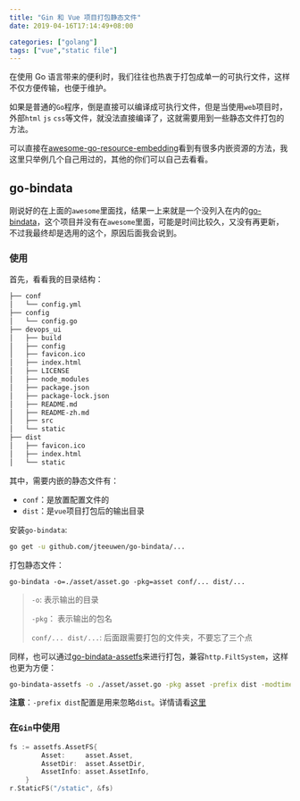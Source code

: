 ```yaml
---
title: "Gin 和 Vue 项目打包静态文件"
date: 2019-04-16T17:14:49+08:00

categories: ["golang"]
tags: ["vue","static file"]
---
```


在使用 Go 语言带来的便利时，我们往往也热衷于打包成单一的可执行文件，这样不仅方便传输，也便于维护。

如果是普通的``Go``程序，倒是直接可以编译成可执行文件，但是当使用``web``项目时，外部``html`` ``js`` ``css``等文件，就没法直接编译了，这就需要用到一些静态文件打包的方法。

可以直接在[awesome-go-resource-embedding](https://github.com/avelino/awesome-go#resource-embedding)看到有很多内嵌资源的方法，我这里只举例几个自己用过的，其他的你们可以自己去看看。

## go-bindata

刚说好的在上面的``awesome``里面找，结果一上来就是一个没列入在内的[go-bindata](https://github.com/jteeuwen/go-bindata)，这个项目并没有在``awesome``里面，可能是时间比较久，又没有再更新，不过我最终却是选用的这个，原因后面我会说到。

### 使用

首先，看看我的目录结构：

```bash
├── conf
│   └── config.yml
├── config
│   └── config.go
├── devops_ui
│   ├── build
│   ├── config
│   ├── favicon.ico
│   ├── index.html
│   ├── LICENSE
│   ├── node_modules
│   ├── package.json
│   ├── package-lock.json
│   ├── README.md
│   ├── README-zh.md
│   ├── src
│   └── static
├── dist
│   ├── favicon.ico
│   ├── index.html
│   └── static
```

其中，需要内嵌的静态文件有：

* ``conf``：是放置配置文件的
* ``dist``：是``vue``项目打包后的输出目录

安装``go-bindata``:

```bash
go get -u github.com/jteeuwen/go-bindata/...
```

打包静态文件：

```bas
go-bindata -o=./asset/asset.go -pkg=asset conf/... dist/...
```

> ``-o``: 表示输出的目录
>
> ``-pkg``： 表示输出的包名
>
> ``conf/... dist/...``: 后面跟需要打包的文件夹，不要忘了三个点

同样，也可以通过[go-bindata-assetfs](https://github.com/elazarl/go-bindata-assetfs)来进行打包，兼容``http.FiltSystem``，这样也更为方便：

```bash
go-bindata-assetfs -o ./asset/asset.go -pkg asset -prefix dist -modtime 1480000000 ./dist/...
```

**注意**：``-prefix dist``配置是用来忽略``dist``。详情请看[这里](<https://github.com/jteeuwen/go-bindata#path-prefix-stripping>)

### 在``Gin``中使用

```go
fs := assetfs.AssetFS{
		Asset:     asset.Asset,
		AssetDir:  asset.AssetDir,
		AssetInfo: asset.AssetInfo,
	}
r.StaticFS("/static", &fs)
```

